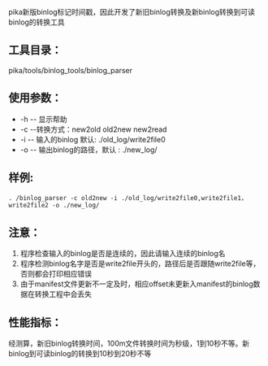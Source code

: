 pika新版binlog标记时间戳，因此开发了新旧binlog转换及新binlog转换到可读binlog的转换工具

## 工具目录：
pika/tools/binlog_tools/binlog_parser

## 使用参数： 
- -h -- 显示帮助
- -c --转换方式：new2old old2new new2read
- -i -- 输入的binlog 默认: ./old_log/write2file0
- -o -- 输出binlog的路径，默认 : ./new_log/

## 样例: 
```
. /binlog_parser -c old2new -i ./old_log/write2file0,write2file1，write2file2 -o ./new_log/

```

## 注意： 
1. 程序检查输入的binlog是否是连续的，因此请输入连续的binlog名
2. 程序检测binlog名字是否是write2file开头的，路径后是否跟随write2file等，否则都会打印相应错误
3. 由于manifest文件更新不一定及时，相应offset未更新入manifest的binlog数据在转换工程中会丢失

## 性能指标：
经测算，新旧binlog转换时间，100m文件转换时间为秒级，1到10秒不等。新binlog到可读binlog的转换到10秒到20秒不等
